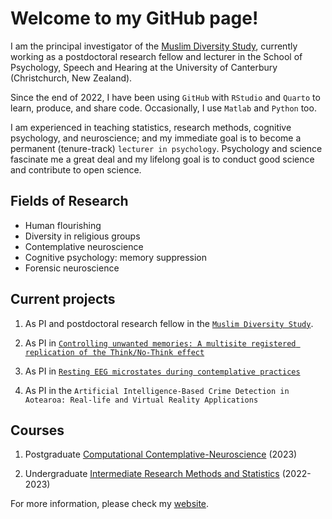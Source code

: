 # Welcome to my GitHub page!

I am the principal investigator of the [Muslim Diversity Study](https://www.canterbury.ac.nz/science/schools/psyc-speech-hear/research/muslim-diversity/), currently working as a postdoctoral research fellow and lecturer in the School of Psychology, Speech and Hearing at the University of Canterbury (Christchurch, New Zealand).

Since the end of 2022, I have been using `GitHub` with `RStudio` and `Quarto` to learn, produce, and share code. Occasionally, I use `Matlab` and `Python` too.

I am experienced in teaching statistics, research methods, cognitive psychology, and neuroscience; and my immediate goal is to become a permanent (tenure-track) `lecturer in psychology`. Psychology and science fascinate me a great deal and my lifelong goal is to conduct good science and contribute to open science.

## Fields of Research

- Human flourishing
- Diversity in religious groups
- Contemplative neuroscience
- Cognitive psychology: memory suppression
- Forensic neuroscience

## Current projects

1. As PI and postdoctoral research fellow in the [`Muslim Diversity Study`](https://www.canterbury.ac.nz/science/schools/psyc-speech-hear/research/muslim-diversity/).

2. As PI in [`Controlling unwanted memories: A multisite registered replication of the Think/No-Think effect`](https://osf.io/nru4x/?view_only=bc189174a1cf4ca8b1dc83cf7967cd9e)

3. As PI in [`Resting EEG microstates during contemplative practices`](https://osf.io/ns5zm/)

4. As PI in the `Artificial Intelligence-Based Crime Detection in Aotearoa: Real-life and Virtual Reality Applications`

## Courses

1. Postgraduate [Computational Contemplative-Neuroscience](https://www.canterbury.ac.nz/courseinfo/GetCourseDetails.aspx?course=PSYC480&occurrence=23S1(C)&year=2023) (2023)

2. Undergraduate [Intermediate Research Methods and Statistics](https://www.canterbury.ac.nz/courseinfo/GetCourseDetails.aspx?course=PSYC344&occurrence=23S2(C)&year=2023) (2022-2023)

For more information, please check my [website](http://www.usmanafzali.com).

